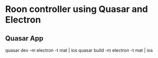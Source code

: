 # Roon controller using Quasar and Electron

## Quasar App
quasar dev -m electron -t mat | ios
quasar build -m electron -t mat | ios
